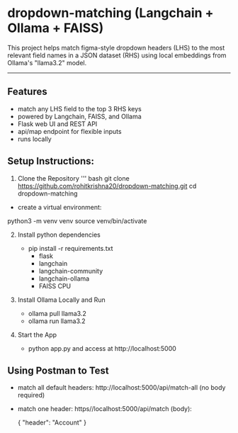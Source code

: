 # dropdown-matching (Langchain + Ollama + FAISS)

This project helps match figma-style dropdown headers (LHS) to the most relevant field names in a JSON dataset (RHS) using local embeddings from Ollama's "llama3.2" model.

---

## Features
- match any LHS field to the top 3 RHS keys
- powered by Langchain, FAISS, and Ollama
- Flask web UI and REST API
- api/map endpoint for flexible inputs
- runs locally

## Setup Instructions:

  1. Clone the Repository
  ''' bash
git clone https://github.com/rohitkrishna20/dropdown-matching.git
cd dropdown-matching
- create a virtual environment: 

python3 -m venv venv
source venv/bin/activate

  2. Install python dependencies
     - pip install -r requirements.txt
       - flask
       - langchain
       - langchain-community
       - langchain-ollama
       - FAISS CPU

  3. Install Ollama Locally and Run
     - ollama pull llama3.2
     - ollama run llama3.2
    
  4. Start the App
     - python app.py and access at http://localhost:5000
    
## Using Postman to Test

- match all default headers: http://localhost:5000/api/match-all (no body required)
- match one header: https//localhost:5000/api/match   (body):
  
  {
    "header": "Account"
  }

  
